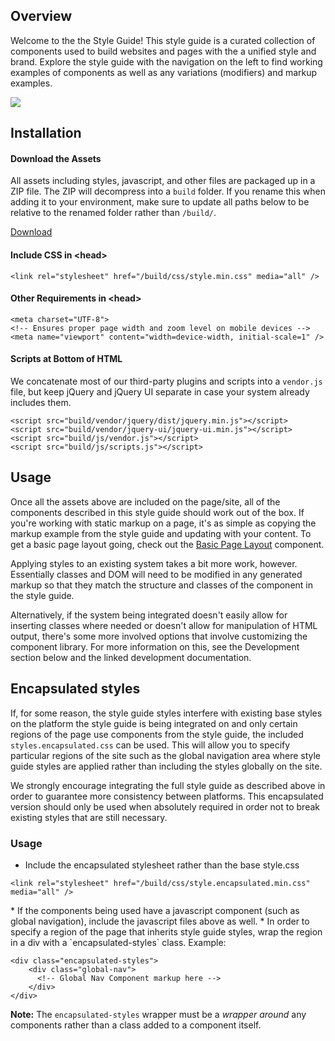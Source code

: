 ## Overview

Welcome to the the Style Guide! This style guide is a curated collection
of components used to build websites and pages with the a unified style and brand.
Explore the style guide with the navigation on the left to find working examples
of components as well as any variations (modifiers) and markup examples.

![](https://media.giphy.com/media/xTiTnHMbep19cuNnoY/giphy.gif)

## Installation

#### Download the Assets

All assets including styles, javascript, and other files are packaged up in a
ZIP file. The ZIP will decompress into a `build` folder. If you rename this when
adding it to your environment, make sure to update all paths below to be
relative to the renamed folder rather than `/build/`.

<p class="kss-example-preview">
  <a href="styleguide.zip" class="cta">Download</a>
</p>

#### Include CSS in &lt;head&gt;

<div class="kss-markup">
<pre class="prettyprint lang-html"><code>&lt;link rel="stylesheet" href="/build/css/style.min.css" media="all" /&gt;
</code></pre>
</div>

#### Other Requirements in &lt;head&gt;

<div class="kss-markup">
<pre class="prettyprint lang-html"><code>&lt;meta charset="UTF-8"&gt;
&lt;!-- Ensures proper page width and zoom level on mobile devices --&gt;
&lt;meta name="viewport" content="width=device-width, initial-scale=1" /&gt;
</code></pre>
</div>

#### Scripts at Bottom of HTML

We concatenate most of our third-party plugins and scripts into a `vendor.js`
file, but keep jQuery and jQuery UI separate in case your system already
includes them.

<div class="kss-markup">
<pre class="prettyprint lang-html"><code>&lt;script src="build/vendor/jquery/dist/jquery.min.js"&gt;&lt;/script&gt;
&lt;script src="build/vendor/jquery-ui/jquery-ui.min.js"&gt;&lt;/script&gt;
&lt;script src="build/js/vendor.js"&gt;&lt;/script&gt;
&lt;script src="build/js/scripts.js"&gt;&lt;/script&gt;</code></pre>
</div>

## Usage

Once all the assets above are included on the page/site, all of the components
described in this style guide should work out of the box. If you're working with
static markup on a page, it's as simple as copying the markup example from the
style guide and updating with your content. To get a basic page layout going,
check out the [Basic Page Layout](section-layout.html#kssref-layout-basic-page)
component.

Applying styles to an existing system takes a bit more work, however.
Essentially classes and DOM will need to be modified in any generated markup so
that they match the structure and classes of the component in the style guide.

Alternatively, if the system being integrated doesn't easily allow for inserting
classes where needed or doesn't allow for manipulation of HTML output, there's
some more involved options that involve customizing the component library. For
more information on this, see the Development section below and the linked
development documentation.

## Encapsulated styles

If, for some reason, the style guide styles interfere with existing base styles
on the platform the style guide is being integrated on and only certain regions
of the page use components from the style guide, the included
`styles.encapsulated.css` can be used. This will allow you to specify particular
regions of the site such as the global navigation area where style guide styles
are applied rather than including the styles globally on the site.

We strongly encourage integrating the full style guide as described above in
order to guarantee more consistency between platforms. This encapsulated version
should only be used when absolutely required in order not to break existing
styles that are still necessary.

### Usage
* Include the encapsulated stylesheet rather than the base style.css
<div class="kss-markup">
<pre class="prettyprint lang-html"><code>&lt;link rel="stylesheet" href="/build/css/style.encapsulated.min.css" media="all" /&gt;
</code></pre>
</div>
* If the components being used have a javascript component (such as global
navigation), include the javascript files above as well.
* In order to specify a region of the page that inherits style guide styles,
wrap the region in a div with a `encapsulated-styles` class. Example:
<div class="kss-markup">
<pre class="prettyprint lang-html"><code>&lt;div class="encapsulated-styles"&gt;
    &lt;div class="global-nav"&gt;
      &lt;!-- Global Nav Component markup here --&gt;
    &lt;/div&gt;
&lt;/div&gt;
</code></pre>
</div>

**Note:** The `encapsulated-styles` wrapper must be a *wrapper around* any components
rather than a class added to a component itself.
